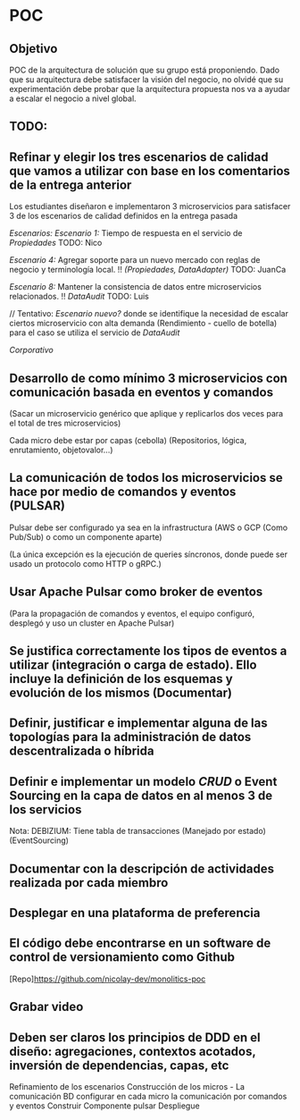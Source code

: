 # POC

## Objetivo

POC de la arquitectura de solución que su grupo está proponiendo. Dado que su arquitectura debe satisfacer la visión del negocio, no olvidé que su experimentación debe probar que la arquitectura propuesta nos va a ayudar a escalar el negocio a nivel global.

## TODO:

## Refinar y elegir los tres escenarios de calidad que vamos a utilizar con base en los comentarios de la entrega anterior

Los estudiantes diseñaron e implementaron 3 microservicios para satisfacer 3 de los escenarios de calidad definidos en la entrega pasada

*Escenarios:*
*Escenario 1:* Tiempo de respuesta en el servicio de *Propiedades*  TODO:  Nico

*Escenario 4:* Agregar soporte para un nuevo mercado con reglas de negocio y terminología local. !! *(Propiedades, DataAdapter)* TODO: JuanCa

*Escenario 8:* Mantener la consistencia de datos entre microservicios relacionados. !! *DataAudit*  TODO: Luis

// Tentativo:
*Escenario nuevo?* donde se identifique la necesidad de escalar ciertos microservicio con alta demanda  (Rendimiento - cuello de botella) para el caso se utiliza el servicio de *DataAudit*

*Corporativo*

## Desarrollo de como mínimo 3 microservicios con comunicación basada en eventos y comandos

(Sacar un microservicio genérico que aplique y replicarlos dos veces para el total de tres microservicios)

Cada micro debe estar por capas (cebolla) (Repositorios, lógica, enrutamiento, objetovalor...)

## La comunicación de todos los microservicios se hace por medio de comandos y eventos (PULSAR)

Pulsar debe ser configurado ya sea en la infrastructura (AWS o GCP (Como Pub/Sub) o como un componente aparte)

(La única excepción es la ejecución de queries síncronos, donde puede ser usado un protocolo como HTTP o gRPC.)

## Usar Apache Pulsar como broker de eventos

(Para la propagación de comandos y eventos, el equipo configuró, desplegó y uso un cluster en Apache Pulsar)

## Se justifica correctamente los tipos de eventos a utilizar (integración o carga de estado). Ello incluye la definición de los esquemas y evolución de los mismos (Documentar)

## Definir, justificar e implementar alguna de las topologías para la administración de datos descentralizada o híbrida

## Definir e implementar un modelo *CRUD* o Event Sourcing en la capa de datos en al menos 3 de los servicios

Nota:
DEBIZIUM: Tiene tabla de transacciones (Manejado por estado) (EventSourcing)

## Documentar con la descripción de actividades realizada por cada miembro

## Desplegar en una plataforma de preferencia

## El código debe encontrarse en un software de control de versionamiento como Github

[Repo]<https://github.com/nicolay-dev/monolitics-poc>

## Grabar video

## Deben ser claros los principios de DDD en el diseño: agregaciones, contextos acotados, inversión de dependencias, capas, etc

Refinamiento de los escenarios
Construcción de los micros - La comunicación BD
configurar en cada micro la comunicación por comandos y eventos
Construir Componente pulsar
Despliegue
